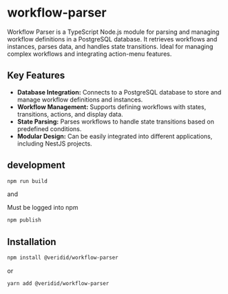 # workflow-parser

Workflow Parser is a TypeScript Node.js module for parsing and managing workflow definitions in a PostgreSQL database. It retrieves workflows and instances, parses data, and handles state transitions. Ideal for managing complex workflows and integrating action-menu features.

## Key Features

- **Database Integration:** Connects to a PostgreSQL database to store and manage workflow definitions and instances.
- **Workflow Management:** Supports defining workflows with states, transitions, actions, and display data.
- **State Parsing:** Parses workflows to handle state transitions based on predefined conditions.
- **Modular Design:** Can be easily integrated into different applications, including NestJS projects.

## development

```sh
npm run build
```

and

Must be logged into npm

```sh
npm publish
```

## Installation

```sh
npm install @veridid/workflow-parser
```

or

```sh
yarn add @veridid/workflow-parser
```
